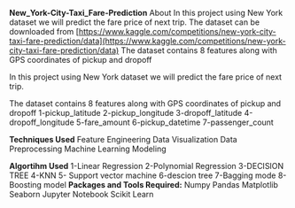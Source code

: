**New_York-City-Taxi_Fare-Prediction**
About In this project using New York dataset we will predict the fare price of next trip. The dataset can be downloaded from [https://www.kaggle.com/competitions/new-york-city-taxi-fare-prediction/data](https://www.kaggle.com/competitions/new-york-city-taxi-fare-prediction/data) The dataset contains 8 features along with GPS coordinates of pickup and dropoff

In this project using New York dataset we will predict the fare price of next trip.

The dataset contains 8 features along with GPS coordinates of pickup and dropoff
1-pickup_latitude
2-pickup_longitude
3-dropoff_latitude
4-dropoff_longitude
5-fare_amount
6-pickup_datetime
7-passenger_count

**Techniques Used**
Feature Engineering
Data Visualization
Data Preprocessing
Machine Learning Modeling

**Algortihm Used**
1-Linear Regression
2-Polynomial Regression
3-DECISION TREE 
4-KNN
5- Support vector machine
6-descion tree
7-Bagging mode
8-Boosting model
**Packages and Tools Required:**
Numpy
Pandas 
Matplotlib
Seaborn
Jupyter Notebook
Scikit Learn
